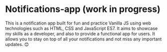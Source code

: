 # Notifications-app (work in progress)


This is a notification app built for fun and practice Vanilla JS using web technologies such as HTML, CSS and JavaScript ES7. It aims to showcase my skills as a developer, and also to provide a functional app for users. It allows you to stay on top of all your notifications and not miss any important updates. 😊
